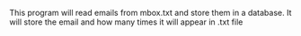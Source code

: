 This program will read emails from mbox.txt and store them in a database.
It will store the email and how many times it will appear in .txt file 
